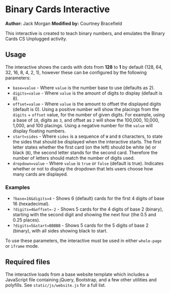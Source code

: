 # Binary Cards Interactive

**Author:** Jack Morgan
**Modified by:** Courtney Bracefield

This interactive is created to teach binary numbers, and emulates the Binary Cards CS Unplugged activity.

## Usage

The interactive shows the cards with dots from **128** to **1** by default (128, 64, 32, 16, 8, 4, 2, 1), however these can be configured by the following parameters:

- `base=value` - Where `value` is the number base to use (defaults as 2).
- `digits=value` - Where `value` is the amount of digits to display (default is 8).
- `offset=value` - Where `value` is the amount to offset the displayed digits (default is 0). Using a positive number will show the placings from the `digits` + `offset` value, for the number of given digits. For example, using a base of `10`, digits as `3`, and offset as `2` will show the 100,000, 10,000, 1,000, and 100 placings. Using a negative number for the `value` will display floating numbers.
- `start=sides` - Where `sides` is a sequence of `W` and `B` characters, to state the sides that should be displayed when the interactive starts. The first letter states whether the first card (on the left) should be white (`W`) or black (`B`), the second letter stands for the second card. Therefore the number of letters should match the number of digits used.
- `dropdown=value` - Where `value` is `true` or `false` (default is true). Indicates whether or not to display the dropdown that lets users choose how many cards are displayed.

### Examples

- `?base=16&digits=4` - Shows 6 (default) cards for the first 4 digits of base 16 (hexadecimal).
- `?digits=4&offset=-2` - Shows 5 cards for the 4 digits of base 2 (binary), starting with the second digit and showing the next four (the 0.5 and 0.25 places).
- `?digits=5&start=BBBBB` - Shows 5 cards for the 5 digits of base 2 (binary), with all sides showing black to start.

To use these parameters, the interactive must be used in either `whole-page` or `iframe` mode.

## Required files

The interactive loads from a base website template which includes a JavaScript file containing jQuery, Bootstrap, and a few other utilities and polyfills.
See `static/js/website.js` for a full list.
